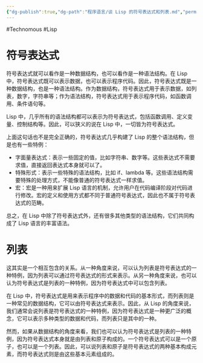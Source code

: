 ```yaml
---
{"dg-publish":true,"dg-path":"程序语言/谈 Lisp 的符号表达式和列表.md","permalink":"/程序语言/谈 Lisp 的符号表达式和列表/","created":"2023-03-16T13:19:54.000+08:00","updated":"2023-12-21T17:58:30.038+08:00"}
---
```


#Technomous #Lisp

# 符号表达式

符号表达式就可以看作是一种数据结构，也可以看作是一种语法结构。在 Lisp 中，符号表达式既可以表示数据，也可以表示程序代码。因此，符号表达式既是一种数据结构，也是一种语法结构。作为数据结构，符号表达式用于表示数据，如列表，数字，字符串等；作为语法结构，符号表达式用于表示程序代码，如函数调用、条件语句等。

Lisp 中，几乎所有的语法结构都可以表示为符号表达式，包括函数调用、定义变量、控制结构等。因此，可以狭义的说在 Lisp 中，一切皆为符号表达式。

上面这句话也不是完全正确的，符号表达式几乎构建了 Lisp 的整个语法结构，但是也有一些特例：

* 字面量表达式：表示一些固定的值，比如字符串、数字等。这些表达式不需要求值，直接返回表达式本身就可以了。
* 特殊形式：表示一些特殊的语法结构，比如 if、lambda 等。这些语法结构需要特殊的处理方式，不能像普通的符号表达式一样求值。
* 宏：宏是一种用来扩展 Lisp 语言的机制，允许用户在代码编译阶段对代码进行修改。宏的定义和使用方式都不同于普通符号表达式，因此也不属于符号表达式的范畴。

总之，在 Lisp 中除了符号表达式外，还有很多其他类型的语法结构，它们共同构成了 Lisp 语言的丰富语法。

# 列表

这其实是一个相互包含的关系。从一种角度来说，可以认为列表是符号表达式的一种特例，因为列表可以通过符号表达式的形式来表示。从另一种角度来说，也可以认为符号表达式是列表的一种特例，因为符号表达式中可以包含列表。

在 Lisp 中，符号表达式是用来表示程序中的数据和代码的基本形式，而列表则是一种常见的数据结构，它可以由符号表达式来表示。因此，从 Lisp 的角度来说，我们通常会说列表是符号表达式的一种特例，因为符号表达式是一种更广泛的概念，它可以表示多种类型的数据和代码，而列表只是其中的一种。

然而，如果从数据结构的角度来看，我们也可以认为符号表达式是列表的一种特例，因为符号表达式本身就是由列表和原子构成的。一个符号表达式可以是一个原子，也可以是一个列表。因此，可以说列表和原子是符号表达式的两种基本构成元素，而符号表达式则是由这些基本元素组成的。